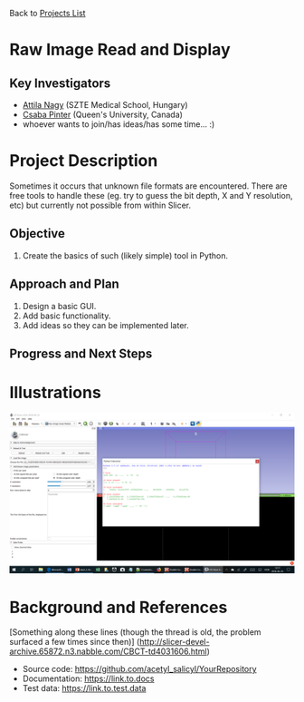 Back to [Projects List](../../README.md#ProjectsList)

# Raw Image Read and Display

## Key Investigators

- [Attila Nagy](http://www.klinikaikozpont.u-szeged.hu/orl/index.php/hu/munkatarsak) (SZTE Medical School, Hungary)
- [Csaba Pinter](http://perk.cs.queensu.ca/users/pinter) (Queen's University, Canada)
- whoever wants to join/has ideas/has some time... :)

# Project Description

Sometimes it occurs that unknown file formats are encountered. There are free tools to handle these (eg. try to guess the bit depth, X and Y resolution, etc) but currently not possible from within Slicer.

## Objective

1. Create the basics of such (likely simple) tool in Python.

## Approach and Plan

1. Design a basic GUI.
2. Add basic functionality.
3. Add ideas so they can be implemented later.

## Progress and Next Steps

<!--Describe progress and next steps in a few bullet points as you are making progress.-->

# Illustrations

<!--Add pictures and links to videos that demonstrate what has been accomplished.-->

![The GUI at this stage...](2018-06-29.png)

<!--![Description of picture](Example2.jpg)-->

<!--![Some more images](Example2.jpg)-->

# Background and References

[Something along these lines (though the thread is old, the problem surfaced a few times since then)]
(http://slicer-devel-archive.65872.n3.nabble.com/CBCT-td4031606.html)

- Source code: https://github.com/acetyl_salicyl/YourRepository
- Documentation: https://link.to.docs
- Test data: https://link.to.test.data
